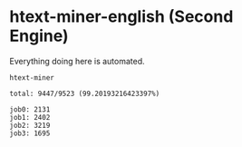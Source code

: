 # htext-miner-english (Second Engine)

Everything doing here is automated.

```
htext-miner

total: 9447/9523 (99.20193216423397%)

job0: 2131
job1: 2402
job2: 3219
job3: 1695
```
